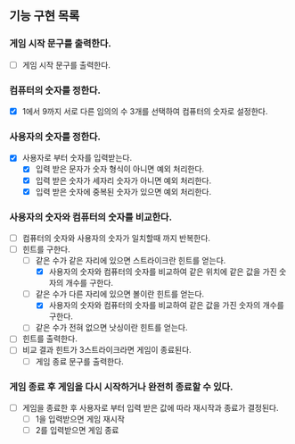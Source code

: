 ## 기능 구현 목록

### 게임 시작 문구를 출력한다.

- [ ] 게임 시작 문구를 출력한다.

### 컴퓨터의 숫자를 정한다.

- [x] 1에서 9까지 서로 다른 임의의 수 3개를 선택하여 컴퓨터의 숫자로 설정한다.

### 사용자의 숫자를 정한다.

- [x] 사용자로 부터 숫자를 입력받는다.
    - [x] 입력 받은 문자가 숫자 형식이 아니면 예외 처리한다.
    - [x] 입력 받은 숫자가 세자리 숫자가 아니면 예외 처리한다.
    - [x] 입력 받은 숫자에 중복된 숫자가 있으면 예외 처리한다.

### 사용자의 숫자와 컴퓨터의 숫자를 비교한다.

- [ ] 컴퓨터의 숫자와 사용자의 숫자가 일치할때 까지 반복한다.
- [ ] 힌트를 구한다.
    - [ ] 같은 수가 같은 자리에 있으면 스트라이크란 힌트를 얻는다.
        - [x] 사용자의 숫자와 컴퓨터의 숫자를 비교하여 같은 위치에 같은 값을 가진 숫자의 개수를 구한다.
    - [ ] 같은 수가 다른 자리에 있으면 볼이란 힌트를 얻는다.
        - [x] 사용자의 숫자와 컴퓨터의 숫자를 비교하여 같은 값을 가진 숫자의 개수를 구한다.
    - [ ] 같은 수가 전혀 없으면 낫싱이란 힌트를 얻는다.
- [ ] 힌트를 출력한다.
- [ ] 비교 결과 힌트가 3스트라이크라면 게임이 종료된다.
    - [ ] 게임 종료 문구를 출력한다.

### 게임 종료 후 게임을 다시 시작하거나 완전히 종료할 수 있다.

- [ ] 게임을 종료한 후 사용자로 부터 입력 받은 값에 따라 재시작과 종료가 결정된다.
    - [ ] 1을 입력받으면 게임 재시작
    - [ ] 2를 입력받으면 게임 종료
